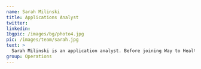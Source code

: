 ```yaml
---
name: Sarah Milinski
title: Applications Analyst
twitter:
linkedin:
1bgpic: /images/bg/photo4.jpg
pic: /images/team/sarah.jpg
text: >
  Sarah Milinski is an application analyst. Before joining Way to Health's team, they worked as an educator, media producer, and program manager. Sarah earned their M.A. in Media Studies from the New School, where they studied documentary film production and participatory research methodology.
group: Operations
---
```

